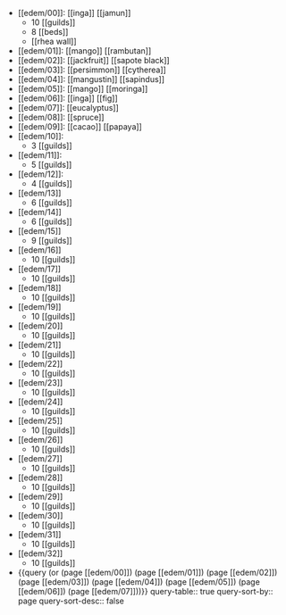 - [[edem/00]]: [[inga]] [[jamun]]
	- 10 [[guilds]]
	- 8 [[beds]]
	- [[rhea wall]]
- [[edem/01]]: [[mango]] [[rambutan]]
- [[edem/02]]: [[jackfruit]] [[sapote black]]
- [[edem/03]]: [[persimmon]] [[cytherea]]
- [[edem/04]]: [[mangustin]] [[sapindus]]
- [[edem/05]]: [[mango]] [[moringa]]
- [[edem/06]]: [[inga]] [[fig]]
- [[edem/07]]: [[eucalyptus]]
- [[edem/08]]: [[spruce]]
- [[edem/09]]: [[cacao]] [[papaya]]
- [[edem/10]]:
	- 3 [[guilds]]
- [[edem/11]]:
	- 5 [[guilds]]
- [[edem/12]]:
	- 4 [[guilds]]
- [[edem/13]]
	- 6 [[guilds]]
- [[edem/14]]
	- 6 [[guilds]]
- [[edem/15]]
	- 9 [[guilds]]
- [[edem/16]]
	- 10 [[guilds]]
- [[edem/17]]
	- 10 [[guilds]]
- [[edem/18]]
	- 10 [[guilds]]
- [[edem/19]]
	- 10 [[guilds]]
- [[edem/20]]
	- 10 [[guilds]]
- [[edem/21]]
	- 10 [[guilds]]
- [[edem/22]]
	- 10 [[guilds]]
- [[edem/23]]
	- 10 [[guilds]]
- [[edem/24]]
	- 10 [[guilds]]
- [[edem/25]]
	- 10 [[guilds]]
- [[edem/26]]
	- 10 [[guilds]]
- [[edem/27]]
	- 10 [[guilds]]
- [[edem/28]]
	- 10 [[guilds]]
- [[edem/29]]
	- 10 [[guilds]]
- [[edem/30]]
	- 10 [[guilds]]
- [[edem/31]]
	- 10 [[guilds]]
- [[edem/32]]
	- 10 [[guilds]]
- {{query (or (page [[edem/00]]) (page [[edem/01]]) (page [[edem/02]]) (page [[edem/03]]) (page [[edem/04]]) (page [[edem/05]]) (page [[edem/06]]) (page [[edem/07]]))}}
  query-table:: true
  query-sort-by:: page
  query-sort-desc:: false